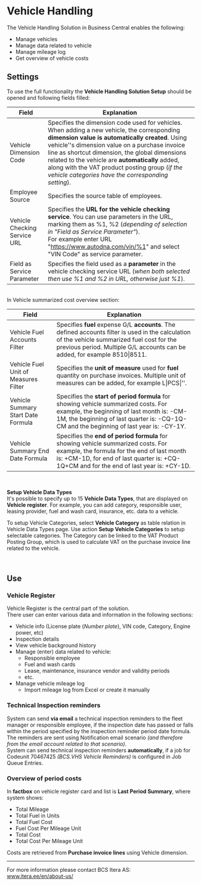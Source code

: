 # Vehicle Handling
The Vehicle Handling Solution in Business Central enables the following: 
- Manage vehicles
- Manage data related to vehicle
- Manage mileage log
- Get overview of vehicle costs

## Settings
To use the full functionality the **Vehicle Handling Solution Setup** should be opened and following fields filled:

|Field|Explanation|
|---|---| 
| Vehicle Dimension Code | Specifies the dimension code used for vehicles. When adding a new vehicle, the corresponding **dimension value is automatically created**. Using vehicle''s dimension value on a purchase invoice line as shortcut dimension, the global dimensions related to the vehicle are **automatically** added, along with the VAT product posting group (_if the vehicle categories have the corresponding setting_).|
| Employee Source | Specifies the source table of employees.|
| Vehicle Checking Service URL | Specifies the **URL for the vehicle checking service**. You can use parameters in the URL, marking them as %1, %2 (_depending of selection in "Field as Service Parameter"_).<br>For example enter URL "https://www.autodna.com/vin/%1" and select "VIN Code" as service parameter.|
| Field as Service Parameter | Specifies the field used as a **parameter** in the vehicle checking service URL (_when both selected then use %1 and %2 in URL, otherwise just %1_).|  

<br>
In Vehicle summarized cost overview section:

|Field|Explanation|
|---|---| 
| Vehicle Fuel Accounts Filter | Specifies **fuel** expense G/L **accounts**. The defined accounts filter is used in the calculation of the vehicle summarized fuel cost for the previous period. Multiple G/L accounts can be added, for example 8510\|8511.|
| Vehicle Fuel Unit of Measures Filter | Specifies the **unit of measure** used for **fuel** quantity on purchase invoices. Multiple unit of measures can be added, for example L\|PCS\|''.|
| Vehicle Summary Start Date Formula | Specifies the **start of period formula** for showing vehicle summarized costs. For example, the beginning of last month is: -CM-1M, the beginning of last quarter is: -CQ-1Q-CM and the beginning of last year is: -CY-1Y.|
| Vehicle Summary End Date Formula | Specifies the **end of period formula** for showing vehicle summarized costs. For example, the formula for the end of last month is: +CM-1D, for end of last quarter is: +CQ-1Q+CM and for the end of last year is: +CY-1D.|  

<br>
  
**Setup Vehicle Data Types**  
It's possible to specify up to 15 **Vehicle Data Types**, that are displayed on **Vehicle register**.
For example, you can add category, responsible user, leasing provider, fuel and wash card, insurance, etc. data to a vehicle.  

To setup Vehicle Categories, select **Vehicle Category** as table relation in Vehicle Data Types page. Use action **Setup Vehicle Categories** to setup selectable categories. The Category can be linked to the VAT Product Posting Group, which is used to calculate VAT on the purchase invoice line related to the vehicle.  

<br>

## Use
### Vehicle Register
Vehicle Register is the central part of the solution.  
There user can enter various data and information in the following sections:
* Vehicle info (License plate (_Number plate_), VIN code, Category, Engine power, etc)
* Inspection details
* View vehicle background history
* Manage (enter) data related to vehicle:
  * Responsible employee
  * Fuel and wash cards
  * Lease, maintenance, insurance vendor and validity periods
  * etc.
* Manage vehicle mileage log
  * Import mileage log from Excel or create it manually

### Technical Inspection reminders
System can send **via email** a technical inspection reminders to the fleet manager or responsible employee, if the inspection date has passed or falls within the period specified by the inspection reminder period date formula.  
The reminders are sent using Notification email scenario _(and therefore from the email account related to that scenario)_.  
System can send technical inspection reminders **automatically**, if a job for Codeunit 70467425 _(BCS.VHS Vehicle Reminders)_ is configured in Job Queue Entries.  

### Overview of period costs
In **factbox** on vehicle register card and list is **Last Period Summary**, where system shows:
* Total Mileage
* Total Fuel in Units
* Total Fuel Cost
* Fuel Cost Per Mileage Unit
* Total Cost
* Total Cost Per Mileage Unit

Costs are retrieved from **Purchase invoice lines** using Vehicle dimension.  

---

For more information please contact BCS Itera AS:  
<a href="https://www.itera.ee/en/about-us/" target="_blank">www.itera.ee/en/about-us/</a>
